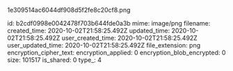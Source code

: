 1e309514ac6044df908d5f2fe8c20cf8.png

id: b2cdf0998e0042478f703b644fde0a3b
mime: image/png
filename: 
created_time: 2020-10-02T21:58:25.492Z
updated_time: 2020-10-02T21:58:25.492Z
user_created_time: 2020-10-02T21:58:25.492Z
user_updated_time: 2020-10-02T21:58:25.492Z
file_extension: png
encryption_cipher_text: 
encryption_applied: 0
encryption_blob_encrypted: 0
size: 101517
is_shared: 0
type_: 4